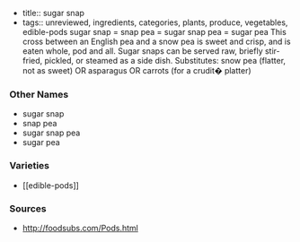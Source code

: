 - title:: sugar snap
- tags:: unreviewed, ingredients, categories, plants, produce, vegetables, edible-pods
sugar snap = snap pea = sugar snap pea = sugar pea This cross between an English pea and a snow pea is sweet and crisp, and is eaten whole, pod and all. Sugar snaps can be served raw, briefly stir-fried, pickled, or steamed as a side dish. Substitutes: snow pea (flatter, not as sweet) OR asparagus OR carrots (for a crudit� platter)

### Other Names

* sugar snap
* snap pea
* sugar snap pea
* sugar pea

### Varieties

* [[edible-pods]]

### Sources
* http://foodsubs.com/Pods.html
